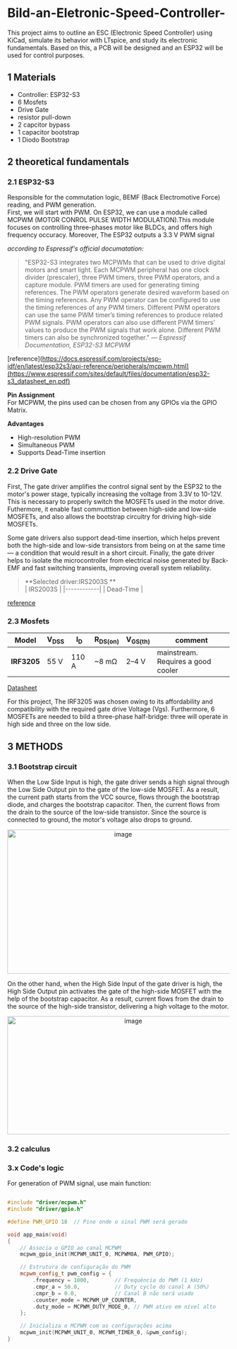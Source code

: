 # Bild-an-Eletronic-Speed-Controller-
This project aims to outline an ESC (Electronic Speed Controller) using KiCad, simulate its behavior with LTspice, and study its electronic fundamentals. Based on this, a PCB will be designed and an ESP32 will be used for control purposes.

## 1 Materials
- Controller: ESP32-S3
- 6 Mosfets 
- Drive Gate
- resistor pull-down 
- 2 capcitor bypass
- 1 capacitor bootstrap 
- 1 Diodo Bootstrap

## 2 theoretical fundamentals
### 2.1 ESP32-S3
Responsible for the commutation logic, BEMF (Back Electromotive Force) reading, and PWM generation.<br>
First, we will start with PWM. On ESP32, we can use a module called MCPWM (MOTOR CONROL PULSE WIDTH MODULATION).This module focuses on controlling three-phases motor like BLDCs, and offers high frequency occuracy.
Moreover, The ESP32 outputs a 3.3 V PWM signal 

*according to Espressif's official documatation:* 

> "ESP32-S3 integrates two MCPWMs that can be used to drive digital motors and smart light. Each MCPWM
peripheral has one clock divider (prescaler), three PWM timers, three PWM operators, and a capture module.
PWM timers are used for generating timing references. The PWM operators generate desired waveform based
on the timing references. Any PWM operator can be configured to use the timing references of any PWM
timers. Different PWM operators can use the same PWM timer’s timing references to produce related PWM
signals. PWM operators can also use different PWM timers’ values to produce the PWM signals that work
alone. Different PWM timers can also be synchronized together."
> — *Espressif Documentation, ESP32-S3 MCPWM*

[reference](https://docs.espressif.com/projects/esp-idf/en/latest/esp32s3/api-reference/peripherals/mcpwm.html](https://www.espressif.com/sites/default/files/documentation/esp32-s3_datasheet_en.pdf)

**Pin Assignment**<br>
For MCPWM, the pins used can be chosen from any GPIOs via the GPIO Matrix.<br>

**Advantages**<br>
- High-resolution PWM
- Simultaneous PWM
- Supports Dead-Time insertion

### 2.2 Drive Gate

First, The gate driver amplifies the control signal sent by the ESP32 to the motor's power stage, typically increasing the voltage from 3.3V to 10-12V. This is necessary to properly switch the MOSFETs used in the motor drive. Futhermore, it enable fast commutttion between high-side and low-side MOSFETs, and also allows the bootstrap circuitry for driving high-side MOSFETs.<br>

Some gate drivers also support dead-time insertion, which helps prevent both the high-side and low-side transistors from being on at the same time — a condition that would result in a short circuit. Finally, the gate driver helps to isolate the microcontroller from electrical noise generated by Back-EMF and fast switching transients, improving overall system reliability.

> **Selected driver:IRS2003S **  
| IRS2003S   |
|------------|
| Dead-Time  |

[reference](https://www.alldatasheet.com/datasheet-pdf/view/1238238/INFINEON/IRS2003S.html)

### 2.3 Mosfets 

| Model         | V<sub>DSS</sub> | I<sub>D</sub> | R<sub>DS(on)</sub> | V<sub>GS(th)</sub>  | comment                                                    |
| ------------- | --------------  | ------------- | ------------------ | ------------------ | ----------------------------------------------------------- |
| **IRF3205**   | 55 V            | 110 A         | \~8 mΩ             | 2–4 V              | mainstream. Requires a good cooler                          |

[Datasheet](https://www.alldatasheet.com/datasheet-pdf/view/68131/IRF/IRF3205.html)

For this project, The IRF3205 was chosen owing to its affordability and compatibility with the required gate drive Voltage (Vgs). Furthermore, 6 MOSFETs are needed to bild a three-phase half-bridge: three will operate in high side and three on the low side. 

## 3 METHODS

### 3.1 Bootstrap circuit 

When the Low Side Input is high, the gate driver sends a high signal through the Low Side Output pin to the gate of the low-side MOSFET. As a result, the current path starts from the VCC source, flows through the bootstrap diode, and charges the bootstrap capacitor. Then, the current flows from the drain to the source of the low-side transistor. Since the source is connected to ground, the motor's voltage also drops to ground.

<p align="center">
<img width="509" height="326" alt="image" src="https://github.com/user-attachments/assets/2e1902e8-834b-4009-ad38-e9e5699913b8" />
</p>

On the other hand, when the High Side Input of the gate driver is high, the High Side Output pin activates the gate of the high-side MOSFET with the help of the bootstrap capacitor. As a result, current flows from the drain to the source of the high-side transistor, delivering a high voltage to the motor.

<p align="center">
<img width="555" height="267" alt="image" src="https://github.com/user-attachments/assets/bd22d915-a22c-4d1d-9f75-3b7442481012" />
</p>

### 3.2 calculus

### 3.x Code's logic 

For generation of PWM signal, use main function:

```C++

#include "driver/mcpwm.h"
#include "driver/gpio.h"

#define PWM_GPIO 18  // Pino onde o sinal PWM será gerado

void app_main(void)
{
    // Associa o GPIO ao canal MCPWM
    mcpwm_gpio_init(MCPWM_UNIT_0, MCPWM0A, PWM_GPIO);

    // Estrutura de configuração do PWM
    mcpwm_config_t pwm_config = {
        .frequency = 1000,        // Frequência do PWM (1 kHz)
        .cmpr_a = 50.0,           // Duty cycle do canal A (50%)
        .cmpr_b = 0.0,            // Canal B não será usado
        .counter_mode = MCPWM_UP_COUNTER,
        .duty_mode = MCPWM_DUTY_MODE_0, // PWM ativo em nível alto
    };

    // Inicializa o MCPWM com as configurações acima
    mcpwm_init(MCPWM_UNIT_0, MCPWM_TIMER_0, &pwm_config);
}
```












